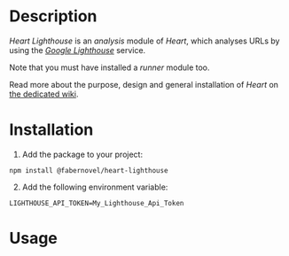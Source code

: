 # Description

_Heart Lighthouse_ is an _analysis_ module of _Heart_, which analyses URLs by using the _[Google Lighthouse](https://developers.google.com/web/tools/lighthouse/)_ service.

Note that you must have installed a _runner_ module too.

Read more about the purpose, design and general installation of _Heart_ on [the dedicated wiki](https://gitlab.com/fabernovel/heart/wikis/What-is-Heart).

# Installation

1. Add the package to your project:

```shell
npm install @fabernovel/heart-lighthouse
```

2. Add the following environment variable:

```shell
LIGHTHOUSE_API_TOKEN=My_Lighthouse_Api_Token
```

# Usage
